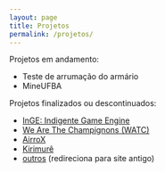 ```yaml
---
layout: page
title: Projetos
permalink: /projetos/
---
```


Projetos em andamento:

- Teste de arrumação do armário
- MineUFBA

Projetos finalizados ou descontinuados:

- [InGE: Indigente Game Engine](inge)
- [We Are The Champignons (WATC)](watc)
- [AirroX](airrox)
- [Kirimurê](kirimure)
- [outros](http://indigente.ufba.br/pt-br/projetos) (redireciona para site antigo)